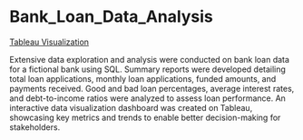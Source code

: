 # Bank_Loan_Data_Analysis

[Tableau Visualization](https://public.tableau.com/app/profile/cecelia.wright/viz/BankLoanData_17126383640350/DETAILS)

  Extensive data exploration and analysis were conducted on bank loan data for a fictional bank using SQL. Summary reports were developed detailing total loan applications, monthly loan applications, funded amounts, and payments received. Good and bad loan percentages, average interest rates, and debt-to-income ratios were analyzed to assess loan performance. An interactive data visualization dashboard was created on Tableau, showcasing key metrics and trends to enable better decision-making for stakeholders.
